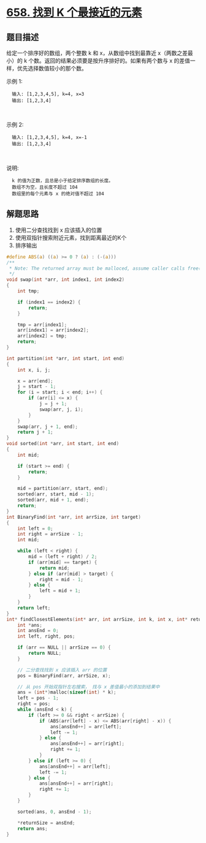 # [658. 找到 K 个最接近的元素](https://leetcode-cn.com/problems/find-k-closest-elements/)

## 题目描述

给定一个排序好的数组，两个整数 k 和 x，从数组中找到最靠近 x（两数之差最小）的 k 个数。返回的结果必须要是按升序排好的。如果有两个数与 x 的差值一样，优先选择数值较小的那个数。

示例 1:

      输入: [1,2,3,4,5], k=4, x=3
      输出: [1,2,3,4]
 

示例 2:

      输入: [1,2,3,4,5], k=4, x=-1
      输出: [1,2,3,4]
 

说明:

      k 的值为正数，且总是小于给定排序数组的长度。
      数组不为空，且长度不超过 104
      数组里的每个元素与 x 的绝对值不超过 104

## 解题思路

1. 使用二分查找找到 x 应该插入的位置
2. 使用双指针搜索附近元素，找到距离最近的K个
3. 排序输出

```c
#define ABS(a) ((a) >= 0 ? (a) : (-(a)))
/**
 * Note: The returned array must be malloced, assume caller calls free().
 */
void swap(int *arr, int index1, int index2)
{
    int tmp;

    if (index1 == index2) {
        return;
    }

    tmp = arr[index1];
    arr[index1] = arr[index2];
    arr[index2] = tmp;
    return;
}

int partition(int *arr, int start, int end)
{
    int x, i, j;

    x = arr[end];
    j = start - 1;
    for (i = start; i < end; i++) {
        if (arr[i] <= x) {
            j = j + 1;
            swap(arr, j, i);
        }
    }
    swap(arr, j + 1, end);
    return j + 1;
}
void sorted(int *arr, int start, int end)
{
    int mid;

    if (start >= end) {
        return;
    }

    mid = partition(arr, start, end);
    sorted(arr, start, mid - 1);
    sorted(arr, mid + 1, end);
    return;
}
int BinaryFind(int *arr, int arrSize, int target)
{
    int left = 0;
    int right = arrSize - 1;
    int mid;

    while (left < right) {
        mid = (left + right) / 2;
        if (arr[mid] == target) {
            return mid;
        } else if (arr[mid] > target) {
            right = mid - 1;
        } else {
            left = mid + 1;
        }
    }
    return left;
}
int* findClosestElements(int* arr, int arrSize, int k, int x, int* returnSize){
    int *ans;
    int ansEnd = 0;
    int left, right, pos;

    if (arr == NULL || arrSize == 0) {
        return NULL;
    }

    // 二分查找找到 x 应该插入 arr 的位置
    pos = BinaryFind(arr, arrSize, x);

    // 从 pos 开始双指针左右搜索， 找与 x 差值最小的添加到结果中
    ans = (int*)malloc(sizeof(int) * k);
    left = pos - 1;
    right = pos;
    while (ansEnd < k) {
        if (left >= 0 && right < arrSize) {
            if (ABS(arr[left] - x) <= ABS(arr[right] - x)) {
                ans[ansEnd++] = arr[left];
                left -= 1;
            } else {
                ans[ansEnd++] = arr[right];
                right += 1;
            }
        } else if (left >= 0) {
            ans[ansEnd++] = arr[left];
            left -= 1;
        } else {
            ans[ansEnd++] = arr[right];
            right += 1;
        }
    }

    sorted(ans, 0, ansEnd - 1);

    *returnSize = ansEnd;
    return ans;
}
```
